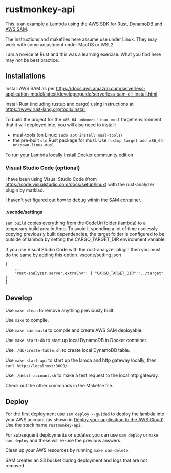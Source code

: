 # rustmonkey-api 

This is an example a Lambda using the [AWS SDK for Rust](https://docs.aws.amazon.com/sdk-for-rust/latest/dg/welcome.html), [DynamoDB](https://docs.rs/aws-sdk-dynamodb/latest/aws_sdk_dynamodb/) and [AWS SAM](https://docs.aws.amazon.com/serverless-application-model/latest/developerguide/what-is-sam.html).

The instructions and makefiles here assume use under Linux.  They may work with some adjustment under MacOS or WSL2.

I am a novice at Rust and this was a learning exercise.  What you find here may not be best practice.

## Installations

Install AWS SAM as per https://docs.aws.amazon.com/serverless-application-model/latest/developerguide/serverless-sam-cli-install.html

Install Rust (including rustup and cargo) using instructions at https://www.rust-lang.org/tools/install

To build the project for the `x86_64-unknown-linux-musl` target environment that it will deployed into, you will also need to install:
* musl-tools (on Linux: `sudo apt install musl-tools`)
* the pre-built `std` Rust package for musl. Use `rustup target add x86_64-unknown-linux-musl`

To run your Lambda locally [Install Docker community edition](https://hub.docker.com/search/?type=edition&offering=community)

### Visual Studio Code (optional)

I have been using Visual Studio Code (from https://code.visualstudio.com/docs/setup/linux) with the rust-analyzer plugin by matklad.

I haven't yet figured out how to debug within the SAM container.

#### .vscode/settings

`sam build` copies everything from the CodeUri folder (lambda) to a temporary build area in /tmp.
To avoid it spending a lot of time uselessly copying previously built dependencies, the
target folder is configured to be outside of lambda by setting the CARGO_TARGET_DIR environment variable.

If you use Visual Studio Code with the rust-analyzer plugin then you must do the same by adding this option
.vscode/setting.json

    {
        ...
        "rust-analyzer.server.extraEnv": { "CARGO_TARGET_DIR":"../target" }
    }

## Develop

Use `make clean` to remove anything previously built.

Use `make` to compile.

Use `make sam-build` to compile and create AWS SAM deployable.

Use `make start-db` to start up local DynamoDB in Docker container.

Use `./db/create-table.sh` to create local DynamoDB table.

Use `make start-api` to start up the lamda and http gateway locally, then `curl http://localhost:3000/`.

Use `./debit-account.sh` to make a test request to the local http gateway.

Check out the other commands in the Makefile file.

## Deploy

For the first deployment use `sam deploy --guided` to deploy the lambda into your AWS account (as shown in [Deploy your application to the AWS Cloud](https://docs.aws.amazon.com/serverless-application-model/latest/developerguide/serverless-getting-started-hello-world.html#serverless-getting-started-hello-world-deploy)).  Use the stack name `rustmonkey-api`.

For subsequent deployments or updates you can use `sam deploy` or `make sam-deploy` and these will re-use the previous answers.

Clean up your AWS resources by running `make sam-delete`.

SAM creates an S3 bucket during deployment and logs that are not removed.
